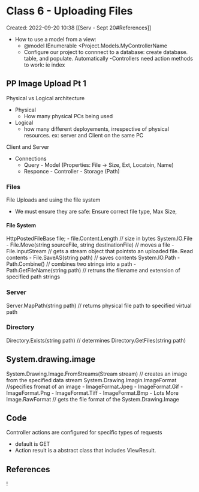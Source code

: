 # Class 6 - Uploading Files
Created: 2022-09-20 10:38
[[Serv - Sept 20#References]]

- How to use a model from a view:
	- @model IEnumerable <Project.Models.MyControllerName
	- Configure our project to connnect to a database: create database. table, and populate.  Automatically 
-Controllers need action methods to work: ie index

## PP Image Upload Pt 1
Physical vs Logical architecture
- Physical
	- How many physical PCs being used
- Logical
	- how many different deployements, irrespective of physical resources. ex: server and Client on the same PC

Client and Server
- Connections
	- Query - Model (Properties: File -> Size, Ext, Locatoin, Name)
	- Responce - Controller - Storage (Path)

### Files
File Uploads and using the file system
- We must ensure they are safe: Ensure correct file type, Max Size, 

#### File System
HttpPostedFileBase file;
	- file.Content.Length  // size in bytes
System.IO.File
	- File.Move(string sourceFile, string destinationFile) // moves a file
	- File.inputStream // gets a stream object that pointsto an uploaded file. Read contents
	- File.SaveAS(string path) // saves contents
System.IO.Path
	- Path.Combine()  // combines two strings into a path
	- Path.GetFileName(string path) // retruns the filename and extension of specified path strings
### Server
Server.MapPath(string path) // returns physical file path to specified virtual path
### Directory
Directory.Exists(string path) // determines 
Directory.GetFiles(string path)
## System.drawing.image
System.Drawing.Image.FromStreams(Stream stream) // creates an image from the specified data stream
System.Drawing.Imagin.ImageFormat //specifies fromat of an image
	- ImageFormat.Jpeg
	- ImageFormat.Gif
	- ImageFormat.Png
	- ImageFormat.Tiff
	- ImageFormat.Bmp
	- Lots More
Image.RawFormat // gets the file format of the System.Drawing.Image

## Code
Controller actions are configured for specific types of requests
- default is GET
- Action result is a abstract class that includes ViewResult. 


## References
!